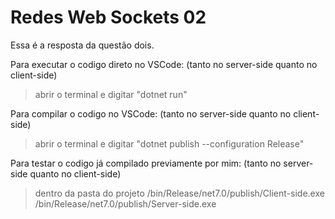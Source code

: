 # Redes Web Sockets 02

Essa é a resposta da questão dois. 

Para executar o codigo direto no VSCode:
(tanto no server-side quanto no client-side)

> abrir o terminal e digitar "dotnet run"



Para compilar o codigo no VSCode:
(tanto no server-side quanto no client-side)

>abrir o terminal e digitar "dotnet publish --configuration Release"



Para testar o codigo já compilado previamente por mim:
(tanto no server-side quanto no client-side)

> dentro da pasta do projeto
/bin/Release/net7.0/publish/Client-side.exe
/bin/Release/net7.0/publish/Server-side.exe
